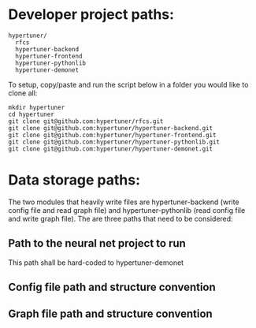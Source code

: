# Developer project paths:

```
hypertuner/
  rfcs
  hypertuner-backend
  hypertuner-frontend
  hypertuner-pythonlib
  hypertuner-demonet
```

To setup, copy/paste and run the script below in a folder you would like to clone all:
```
mkdir hypertuner
cd hypertuner
git clone git@github.com:hypertuner/rfcs.git
git clone git@github.com:hypertuner/hypertuner-backend.git
git clone git@github.com:hypertuner/hypertuner-frontend.git
git clone git@github.com:hypertuner/hypertuner-pythonlib.git
git clone git@github.com:hypertuner/hypertuner-demonet.git
```

# Data storage paths:

The two modules that heavily write files are hypertuner-backend (write config file and read graph file) and hypertuner-pythonlib (read config file and write graph file). The are three paths that need to be considered:

## Path to the neural net project to run
This path shall be hard-coded to hypertuner-demonet

## Config file path and structure convention

## Graph file path and structure convention
